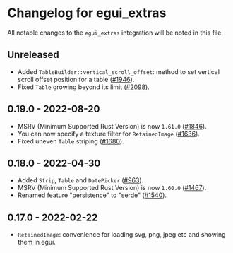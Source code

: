 # Changelog for egui_extras
All notable changes to the `egui_extras` integration will be noted in this file.


## Unreleased
* Added `TableBuilder::vertical_scroll_offset`: method to set vertical scroll offset position for a table ([#1946](https://github.com/emilk/egui/pull/1946)).
* Fixed `Table` growing beyond its limit ([#2098](https://github.com/emilk/egui/issues/2098)).

## 0.19.0 - 2022-08-20
* MSRV (Minimum Supported Rust Version) is now `1.61.0` ([#1846](https://github.com/emilk/egui/pull/1846)).
* You can now specify a texture filter for `RetainedImage` ([#1636](https://github.com/emilk/egui/pull/1636)).
* Fixed uneven `Table` striping ([#1680](https://github.com/emilk/egui/pull/1680)).


## 0.18.0 - 2022-04-30
* Added `Strip`, `Table` and `DatePicker` ([#963](https://github.com/emilk/egui/pull/963)).
* MSRV (Minimum Supported Rust Version) is now `1.60.0` ([#1467](https://github.com/emilk/egui/pull/1467)).
* Renamed feature "persistence" to "serde" ([#1540](https://github.com/emilk/egui/pull/1540)).


## 0.17.0 - 2022-02-22
* `RetainedImage`: convenience for loading svg, png, jpeg etc and showing them in egui.
